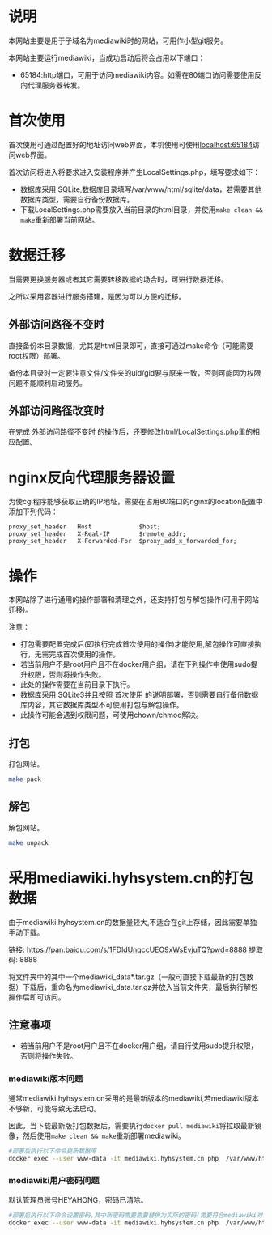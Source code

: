 # 说明

本网站主要是用于子域名为mediawiki时的网站，可用作小型git服务。

本网站主要运行mediawiki，当成功启动后将会占用以下端口：

- 65184:http端口，可用于访问mediawiki内容。如需在80端口访问需要使用反向代理服务器转发。

# 首次使用

首次使用可通过配置好的地址访问web界面，本机使用可使用[localhost:65184](localhost:65184)访问web界面。

首次访问将进入将要求进入安装程序并产生LocalSettings.php，填写要求如下：

- 数据库采用 SQLite,数据库目录填写/var/www/html/sqlite/data，若需要其他数据库类型，需要自行备份数据库。
- 下载LocalSettings.php需要放入当前目录的html目录，并使用`make clean && make`重新部署当前网站。

# 数据迁移

当需要更换服务器或者其它需要转移数据的场合时，可进行数据迁移。

之所以采用容器进行服务搭建，是因为可以方便的迁移。

## 外部访问路径不变时

直接备份本目录数据，尤其是html目录即可，直接可通过make命令（可能需要root权限）部署。

备份本目录时一定要注意文件/文件夹的uid/gid要与原来一致，否则可能因为权限问题不能顺利启动服务。

## 外部访问路径改变时

在完成 外部访问路径不变时 的操作后，还要修改html/LocalSettings.php里的相应配置。

# nginx反向代理服务器设置

为使cgi程序能够获取正确的IP地址，需要在占用80端口的nginx的location配置中添加下列代码：

```nginx
proxy_set_header   Host             $host;
proxy_set_header   X-Real-IP        $remote_addr;
proxy_set_header   X-Forwarded-For  $proxy_add_x_forwarded_for;

```

# 操作

本网站除了进行通用的操作部署和清理之外，还支持打包与解包操作(可用于网站迁移)。

注意：
- 打包需要配置完成后(即执行完成首次使用的操作)才能使用,解包操作可直接执行，无需完成首次使用的操作。
- 若当前用户不是root用户且不在docker用户组，请在下列操作中使用sudo提升权限，否则将操作失败。
- 此处的操作需要在当前目录下执行。
- 数据库采用 SQLite3并且按照 首次使用 的说明部署，否则需要自行备份数据库内容，其它数据库类型不可使用打包与解包操作。
- 此操作可能会遇到权限问题，可使用chown/chmod解决。

## 打包

打包网站。

```bash
make pack
```

## 解包

解包网站。

```bash
make unpack
```

# 采用mediawiki.hyhsystem.cn的打包数据

由于mediawiki.hyhsystem.cn的数据量较大,不适合在git上存储，因此需要单独手动下载。

链接: https://pan.baidu.com/s/1FDldUnqccUEO9xWsEvjuTQ?pwd=8888 提取码: 8888 

将文件夹中的其中一个mediawiki_data*.tar.gz（一般可直接下载最新的打包数据）下载后，重命名为mediawiki_data.tar.gz并放入当前文件夹，最后执行解包操作后即可访问。

## 注意事项

- 若当前用户不是root用户且不在docker用户组，请自行使用sudo提升权限，否则将操作失败。

### mediawiki版本问题

通常mediawiki.hyhsystem.cn采用的是最新版本的mediawiki,若mediawiki版本不够新，可能导致无法启动。

因此，当下载最新版打包数据后，需要执行`docker pull mediawiki`将拉取最新镜像，然后使用`make clean && make`重新部署mediawiki。

```bash
#部署后执行以下命令更新数据库
docker exec --user www-data -it mediawiki.hyhsystem.cn php  /var/www/html/maintenance/update.php
```



### mediawiki用户密码问题

默认管理员账号HEYAHONG，密码已清除。

```bash
#部署后执行以下命令设置密码,其中新密码需要需要替换为实际的密码(需要符合mediawiki对密码复杂度的要求)
docker exec --user www-data -it mediawiki.hyhsystem.cn php  /var/www/html/maintenance/changePassword.php --user HEYAHONG --password <新密码>

```


